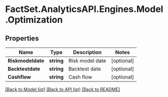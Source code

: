 # FactSet.AnalyticsAPI.Engines.Model.Optimization

## Properties

Name | Type | Description | Notes
------------ | ------------- | ------------- | -------------
**Riskmodeldate** | **string** | Risk model date | [optional] 
**Backtestdate** | **string** | Backtest date | [optional] 
**Cashflow** | **string** | Cash flow | [optional] 

[[Back to Model list]](../README.md#documentation-for-models) [[Back to API list]](../README.md#documentation-for-api-endpoints) [[Back to README]](../README.md)

